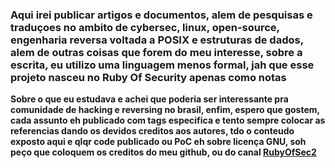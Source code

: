 ### Aqui irei publicar artigos e documentos, alem de pesquisas e traduçoes no ambito de cybersec, linux, open-source, engenharia reversa voltada a POSIX e estruturas de dados, alem de outras coisas que forem do meu interesse, sobre a escrita, eu utilizo uma linguagem menos formal, jah que esse projeto nasceu no **Ruby Of Security** apenas como notas

__Sobre o que eu estudava e achei que poderia ser interessante pra comunidade de hacking e reversing no brasil, enfim, espero que gostem, cada assunto eh publicado com tags especifica e tento sempre colocar as referencias dando os devidos creditos aos autores, tdo o conteudo exposto aqui e qlqr code publicado ou PoC eh sobre licença GNU, soh peço que coloquem os creditos do meu github, ou do canal **[RubyOfSec2](https://t.me/MoreRubyOfSec)**__
